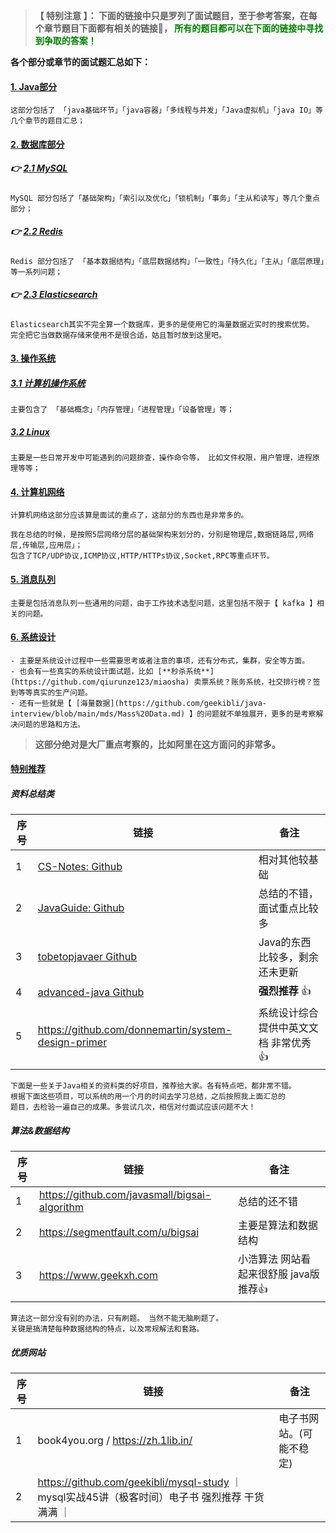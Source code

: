 
> **【 特别注意 】： 下面的链接中只是罗列了面试题目，至于参考答案，在每个章节题目下面都有相关的链接🔗， <font color=green>所有的题目都可以在下面的链接中寻找到争取的答案！</font>**

**各个部分或章节的面试题汇总如下：** 

####  [1. Java部分](https://github.com/geekibli/java-interview/blob/main/mds/Java.md)
```
这部分包括了 「java基础环节」「java容器」「多线程与并发」「Java虚拟机」「java IO」等几个章节的题目汇总；
```
#### [2. 数据库部分]()
##### 👉  [2.1 MySQL](https://github.com/geekibli/java-interview/blob/main/mds/MySQL.md)  
```
MySQL 部分包括了「基础架构」「索引以及优化」「锁机制」「事务」「主从和读写」等几个重点部分；
```
##### 👉  [2.2 Redis](https://github.com/geekibli/java-interview/blob/main/mds/Redis.md)
```
Redis 部分包括了 「基本数据结构」「底层数据结构」「一致性」「持久化」「主从」「底层原理」等一系列问题；
```
##### 👉 [2.3 Elasticsearch](https://github.com/geekibli/java-interview/blob/main/mds/Elasticsearch.md)
```
Elasticsearch其实不完全算一个数据库，更多的是使用它的海量数据近实时的搜索优势。
完全把它当做数据存储来使用不是很合适，姑且暂时放到这里吧。
```
#### [3. 操作系统](https://github.com/geekibli/java-interview/blob/main/mds/Computer%20OS.md)
##### [3.1 计算机操作系统](https://github.com/geekibli/java-interview/blob/main/mds/Computer%20OS.md)
```
主要包含了 「基础概念」「内存管理」「进程管理」「设备管理」等；
```
##### [3.2 Linux](https://github.com/geekibli/java-interview/blob/main/mds/Computer%20OS.md)
```
主要是一些日常开发中可能遇到的问题排查，操作命令等， 比如文件权限，用户管理，进程原理等等；
```
#### [4. 计算机网络](https://github.com/geekibli/java-interview/blob/main/mds/Computer%20Network.md)
```
计算机网络这部分应该算是面试的重点了，这部分的东西也是非常多的。  

我在总结的时候，是按照5层网络分层的基础架构来划分的，分别是物理层,数据链路层,网络层,传输层,应用层」；
包含了TCP/UDP协议,ICMP协议,HTTP/HTTPs协议,Socket,RPC等重点环节。
```
#### [5. 消息队列](https://github.com/geekibli/java-interview/blob/main/mds/Message%20Queue.md)
```
主要是包括消息队列一些通用的问题，由于工作技术选型问题，这里包括不限于【 kafka 】相关的问题。
```
#### [6. 系统设计](https://github.com/geekibli/java-interview/blob/main/mds/System%20Design.md)
```
- 主要是系统设计过程中一些需要思考或者注意的事项，还有分布式，集群，安全等方面。  
- 也会有一些真实的系统设计面试题，比如 [**秒杀系统**](https://github.com/qiurunze123/miaosha) 卖票系统？账务系统，社交排行榜？签到等等真实的生产问题。 
- 还有一些就是【 [海量数据](https://github.com/geekibli/java-interview/blob/main/mds/Mass%20Data.md) 】的问题就不单独展开，更多的是考察解决问题的思路和方法。
```
> **这部分绝对是大厂重点考察的，比如阿里在这方面问的非常多。**

#### [特别推荐](#)

##### 资料总结类

| 序号| 链接 | 备注 | 
| ---- | ---- | ---- | 
| 1 | [CS-Notes: Github](https://github.com/CyC2018/CS-Notes) | 相对其他较基础 |
| 2 | [JavaGuide: Github](https://github.com/Snailclimb/JavaGuide) | 总结的不错，面试重点比较多|
| 3 | [tobetopjavaer Github](http://hollischuang.gitee.io/tobetopjavaer/#/) | Java的东西比较多，剩余还未更新|
| 4 |  [advanced-java Github](https://github.com/doocs/advanced-java)  | **强烈推荐** 👍 |
| 5 | https://github.com/donnemartin/system-design-primer | 系统设计综合 提供中英文文档 非常优秀 👍 |  


```
下面是一些关于Java相关的资料类的好项目，推荐给大家。各有特点吧，都非常不错。
根据下面这些项目，可以系统的用一个月的时间去学习总结，之后按照我上面汇总的
题目，去检验一遍自己的成果。多尝试几次，相信对付面试应该问题不大！
```

##### 算法&数据结构

|  序号 |  链接   |  备注  | 
| ---- | ---- | ---- | 
| 1 | https://github.com/javasmall/bigsai-algorithm | 总结的还不错 |
| 2 | https://segmentfault.com/u/bigsai | 主要是算法和数据结构 |
| 3 | https://www.geekxh.com | 小浩算法 网站看起来很舒服 java版  推荐👍| 

```
算法这一部分没有别的办法，只有刷题。 当然不能无脑刷题了。
关键是搞清楚每种数据结构的特点，以及常规解法和套路。
```


##### 优质网站

|  序号 |  链接   |  备注  | 
| ---- | ---- | ---- | 
| 1 | book4you.org / https://zh.1lib.in/| 电子书网站。(可能不稳定)  | 
| 2 | https://github.com/geekibli/mysql-study ｜mysql实战45讲（极客时间）电子书  强烈推荐 干货满满 ｜





